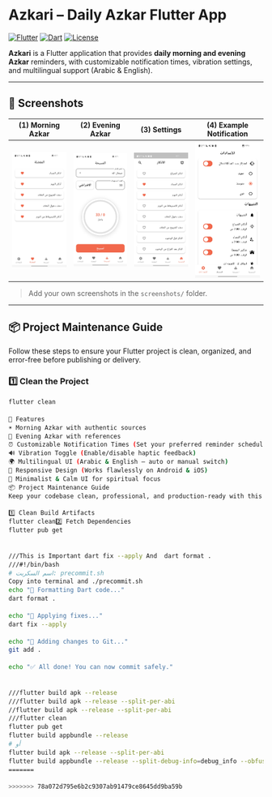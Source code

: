 # Azkari – Daily Azkar Flutter App

[![Flutter](https://img.shields.io/badge/Flutter-3.16.8-blue?logo=flutter&logoColor=white)](https://flutter.dev/)
[![Dart](https://img.shields.io/badge/Dart-3.2.5-blue?logo=dart&logoColor=white)](https://dart.dev/)
[![License](https://img.shields.io/badge/License-MIT-green)](LICENSE)

**Azkari** is a Flutter application that provides **daily morning and evening Azkar** reminders, with customizable notification times, vibration settings, and multilingual support (Arabic & English).  

---

## 📸 Screenshots

| (1) Morning Azkar | (2) Evening Azkar | (3) Settings | (4) Example Notification |
|------------------|-----------------|--------------|--------------------------|
| ![Morning](https://github.com/CS24-8-7/Azkari/blob/main/ScreenShoot/Screenshot%20(4).jpg) | ![Evening](https://github.com/CS24-8-7/Azkari/blob/main/ScreenShoot/Screenshot%20(3).jpg) | ![Settings](https://github.com/CS24-8-7/Azkari/blob/main/ScreenShoot/Screenshot%20(2).jpg) | ![Notification](https://github.com/CS24-8-7/Azkari/blob/main/ScreenShoot/Screenshot%20(1).jpg) |

> Add your own screenshots in the `screenshots/` folder.

---

## 📦 Project Maintenance Guide

Follow these steps to ensure your Flutter project is clean, organized, and error-free before publishing or delivery.

### 1️⃣ Clean the Project
```bash
flutter clean

🚀 Features
☀️ Morning Azkar with authentic sources
🌙 Evening Azkar with references
⏰ Customizable Notification Times (Set your preferred reminder schedule)
🔊 Vibration Toggle (Enable/disable haptic feedback)
🌍 Multilingual UI (Arabic & English — auto or manual switch)
📱 Responsive Design (Works flawlessly on Android & iOS)
🧘 Minimalist & Calm UI for spiritual focus
📦 Project Maintenance Guide
Keep your codebase clean, professional, and production-ready with this maintenance checklist.

1️⃣ Clean Build Artifacts
flutter clean2️⃣ Fetch Dependencies
flutter pub get


///This is Important dart fix --apply And  dart format .
///#!/bin/bash
# اسم السكربت: precommit.sh
Copy into terminal and ./precommit.sh
echo "🔹 Formatting Dart code..."
dart format .

echo "🔹 Applying fixes..."
dart fix --apply

echo "🔹 Adding changes to Git..."
git add .

echo "✅ All done! You can now commit safely."


///flutter build apk --release
///flutter build apk --release --split-per-abi
//flutter build apk --release --split-per-abi
///flutter clean
flutter pub get
flutter build appbundle --release
# أو
flutter build apk --release --split-per-abi
flutter build appbundle --release --split-debug-info=debug_info --obfuscate
=======

>>>>>>> 78a072d795e6b2c9307ab91479ce8645dd9ba59b
